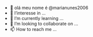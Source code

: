 - 👋 olá meu nome é  @marianunes2006
- 👀 I’interesse  in ...
- 🌱 I’m currently learning ...
- 💞️ I’m looking to collaborate on ...
- 📫 How to reach me ...

<!---
marianunes2006/marianunes2006 is a ✨ special ✨ repository because its `README.md` (this file) appears on your GitHub profile.
You can click the Preview link to take a look at your changes.
--->
